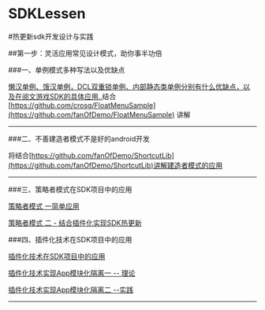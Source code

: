 # SDKLessen
#热更新sdk开发设计与实践

##第一步：灵活应用常见设计模式，助你事半功倍


###一、单例模式多种写法以及优缺点

[懒汉单例、饿汉单例，DCL双重锁单例、内部静态类单例分别有什么优缺点，以及在阅文游戏SDK的具体应用..](http://wengyiming.cn/2016/06/15/android%E4%B8%AD%E5%B8%B8%E7%94%A8%E7%9A%84%E8%AE%BE%E8%AE%A1%E6%A8%A1%E5%BC%8F%E8%AE%B2%E8%A7%A3%EF%BC%88%E4%BA%8C%EF%BC%89%E2%80%94%E2%80%94%E8%A7%A3%E5%AF%86%E5%90%84%E7%A7%8D%E5%8D%95%E4%BE%8B%E6%A8%A1%E5%BC%8F/)结合[https://github.com/crosg/FloatMenuSample](https://github.com/fanOfDemo/FloatMenuSample) 讲解

***

###二、不善建造者模式不是好的android开发

将结合[https://github.com/fanOfDemo/ShortcutLib](https://github.com/fanOfDemo/ShortcutLib)讲解建造者模式的应用

***

###三、策略者模式在SDK项目中的应用

[策略者模式 一简单应用](http://wengyiming.cn/2016/06/14/android%E4%B8%AD%E5%B8%B8%E7%94%A8%E7%9A%84%E8%AE%BE%E8%AE%A1%E6%A8%A1%E5%BC%8F%E8%AE%B2%E8%A7%A3%EF%BC%88%E4%B8%80%EF%BC%89%E2%80%94%E2%80%94%E7%AD%96%E7%95%A5%E8%80%85%E6%A8%A1%E5%BC%8F/)

[策略者模式 二 - 结合插件化实现SDK热更新](http://wengyiming.cn/2016/10/21/%E7%83%AD%E6%9B%B4%E6%96%B0SDK%E7%9A%84%E8%AE%BE%E8%AE%A1%E4%B8%8E%E5%AE%9E%E8%B7%B5/)

###四、插件化技术在SDK项目中的应用

[插件化技术在SDK项目中的应用](http://wengyiming.cn/2016/10/21/%E7%83%AD%E6%9B%B4%E6%96%B0SDK%E7%9A%84%E8%AE%BE%E8%AE%A1%E4%B8%8E%E5%AE%9E%E8%B7%B5/)

[插件化技术实现App模块化隔离一 -- 理论](http://wengyiming.cn/2016/12/05/APP%E6%8F%92%E4%BB%B6%E5%8C%96%E6%A8%A1%E5%9D%97%E8%A7%A3%E8%80%A6%E4%B8%80/)

[插件化技术实现App模块化隔离二 --实践](http://wengyiming.cn/2016/12/13/APP%E6%8F%92%E4%BB%B6%E5%8C%96%E6%A8%A1%E5%9D%97%E8%A7%A3%E8%80%A6%E4%BA%8C/)



***




